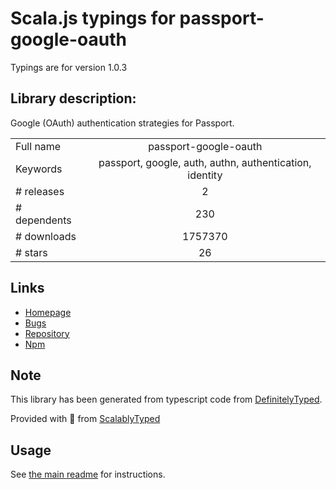 
# Scala.js typings for passport-google-oauth

Typings are for version 1.0.3

## Library description:
Google (OAuth) authentication strategies for Passport.

|                    |                 |
| ------------------ | :-------------: |
| Full name          | passport-google-oauth |
| Keywords           | passport, google, auth, authn, authentication, identity |
| # releases         | 2 |
| # dependents       | 230 |
| # downloads        | 1757370 |
| # stars            | 26 |

## Links
- [Homepage](https://github.com/jaredhanson/passport-google-oauth#readme)
- [Bugs](http://github.com/jaredhanson/passport-google-oauth/issues)
- [Repository](https://github.com/jaredhanson/passport-google-oauth)
- [Npm](https://www.npmjs.com/package/passport-google-oauth)
    


## Note
This library has been generated from typescript code from [DefinitelyTyped](https://definitelytyped.org).

Provided with :purple_heart: from [ScalablyTyped](https://github.com/oyvindberg/ScalablyTyped)

## Usage
See [the main readme](../../readme.md) for instructions.


